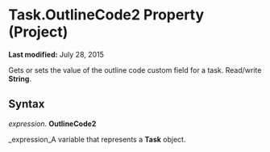 
# Task.OutlineCode2 Property (Project)

 **Last modified:** July 28, 2015

 Gets or sets the value of the outline code custom field for a task. Read/write **String**.

## Syntax

 _expression_. **OutlineCode2**

 _expression_A variable that represents a  **Task** object.

